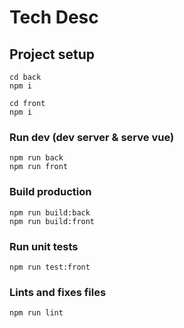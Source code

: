 # Tech Desc

## Project setup

```
cd back
npm i
```

```
cd front
npm i
```

### Run dev (dev server & serve vue)

```
npm run back
npm run front
```

### Build production

```
npm run build:back
npm run build:front
```

### Run unit tests

```
npm run test:front
```

### Lints and fixes files

```
npm run lint
```
